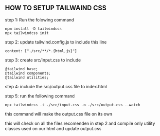 ## HOW TO SETUP TAILWAIND CSS

step 1:
Run the folowing command
```
npm install -D tailwindcss
npx tailwindcss init
```

step 2:
update tailwind.config.js to include this line
```
content: ["./src/**/*.{html,js}"]
```

step 3:
create src/input.css to include
```
@tailwind base;
@tailwind components;
@tailwind utilities;
```

step 4:
include the src/output.css file to index.html

step 5:
run the  following command
```
npx tailwindcss -i ./src/input.css -o ./src/output.css --watch
```
this command will make the output.css file on its own

this will check on all the files recomenden in step 2 and compile only utility classes used on our html and update output.css